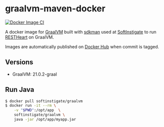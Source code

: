 # graalvm-maven-docker

[![Docker Image CI](https://github.com/SoftInstigate/graalvm-docker/actions/workflows/docker-image.yml/badge.svg)](https://github.com/SoftInstigate/graalvm-docker/actions/workflows/docker-image.yml)

A docker image for [GraalVM](https://graalvm.org) built with [sdkman](https://sdkman.io) used at [SoftInstigate](https://softinstigate.com) to run [RESTHeart](https://restheart.org) on GraalVM.

Images are automatically published on [Docker Hub](https://hub.docker.com/r/softinstigate/graalvm) when commit is tagged.

## Versions ##

- GraalVM: 21.0.2-graal

## Run Java ##

```bash
$ docker pull softinstigate/graalvm
$ docker run -it --rm \
    -v "$PWD":/opt/app  \
    softinstigate/graalvm \
    java -jar /opt/app/myapp.jar
```
